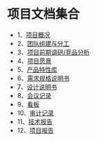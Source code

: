 # 项目文档集合

- 1、[项目概况](01-about.md)
- 2、[团队组建与分工](02-team-profile)
- 3、[项目前期调研/竞品分析](03-invest.md)
- 4、[项目愿景](04-vision.md)
- 5、[产品特性库](05-backlog.md)
- 6、[需求规格说明书](06-requirements.md)
- 7、[设计说明书](07-designs.md)
- 8、[会议记录](x1-meetings.md)
- 9、[看板](X2-kanban.md)
- 10、[审计记录](auditing-records.md)
- 11、[技术报告](x4-techniques.md)
- 12、[项目报告](x5-summary.md)